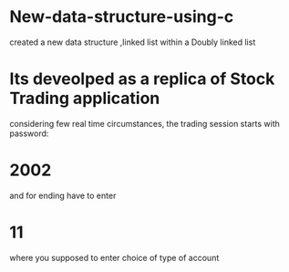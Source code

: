 # New-data-structure-using-c
created a new data structure ,linked list within a Doubly linked list

<h1> Its deveolped as a replica of  Stock Trading application </h1>

considering few real time circumstances, 
the trading session starts with password: <h1> 2002 </h1>
and for ending have to enter <h1> 11 </h1> where you supposed to enter choice of type of account

